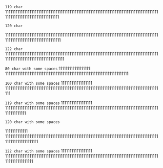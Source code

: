 `119 char`
11111111111111111111111111111111111111111111111111111111111111111111111111111111111111111111111111111111111111111111111

`120 char`

111111111111111111111111111111111111111111111111111111111111111111111111111111111111111111111111111111111111111111111111

`122 char`
11111111111111111111111111111111111111111111111111111111111111111111111111111111111111111111111111111111111111111111111111

`80 char with some spaces`
111111111111111111 11111111111111111111111111111111111111111111111111111111111111111111111

`100 char with some spaces`
111111111111111111 1111111111111111111111111111111111111111111111111111111111111111111111111111111111111111111

`119 char with some spaces`
111111111111111111 1111111111111111111111111111111111111111111111111111111111111111111111111111111111111111111111111111

`120 char with some spaces`

1111111111111 11111111111111111111111111111111111111111111111111111111111111111111111111111111111111111111111111111111111

`122 char with some spaces`
111111111111111111 11111111111111111111111111111111111111111111111111111111111111111111111111111111111111111111111111111111
